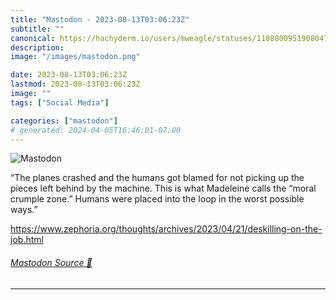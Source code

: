 ```yaml
---
title: "Mastodon - 2023-08-13T03:06:23Z"
subtitle: ""
canonical: https://hachyderm.io/users/mweagle/statuses/110880095190804784
description:
image: "/images/mastodon.png"

date: 2023-08-13T03:06:23Z
lastmod: 2023-08-13T03:06:23Z
image: ""
tags: ["Social Media"]

categories: ["mastodon"]
# generated: 2024-04-05T16:46:01-07:00
---
```

![Mastodon](/images/mastodon.png)

<p>“The planes crashed and the humans got blamed for not picking up the pieces left behind by the machine. This is what Madeleine calls the “moral crumple zone.” Humans were placed into the loop in the worst possible ways.”</p><p><a href="https://www.zephoria.org/thoughts/archives/2023/04/21/deskilling-on-the-job.html" target="_blank" rel="nofollow noopener noreferrer" translate="no"><span class="invisible">https://www.</span><span class="ellipsis">zephoria.org/thoughts/archives</span><span class="invisible">/2023/04/21/deskilling-on-the-job.html</span></a></p>


###### [Mastodon Source 🐘](https://hachyderm.io/@mweagle/110880095190804784)

___
